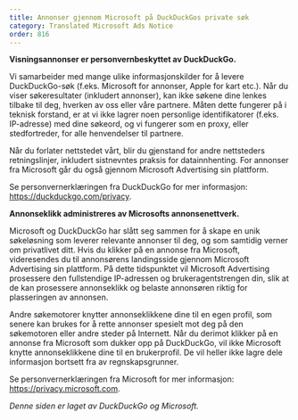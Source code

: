 ```yaml
---
title: Annonser gjennom Microsoft på DuckDuckGos private søk
category: Translated Microsoft Ads Notice
order: 816
---
```


**Visningsannonser er personvernbeskyttet av DuckDuckGo.**

Vi samarbeider med mange ulike informasjonskilder for å levere DuckDuckGo-søk (f.eks. Microsoft for annonser, Apple for kart etc.). Når du viser søkeresultater (inkludert annonser), kan ikke søkene dine lenkes tilbake til deg, hverken av oss eller våre partnere. Måten dette fungerer på i teknisk forstand, er at vi ikke lagrer noen personlige identifikatorer (f.eks. IP-adresse) med dine søkeord, og vi fungerer som en proxy, eller stedfortreder, for alle henvendelser til partnere.

Når du forlater nettstedet vårt, blir du gjenstand for andre nettsteders retningslinjer, inkludert sistnevntes praksis for datainnhenting. For annonser fra Microsoft går du også gjennom Microsoft Advertising sin plattform.

Se personvernerklæringen fra DuckDuckGo for mer informasjon: <https://duckduckgo.com/privacy>.

**Annonseklikk administreres av Microsofts annonsenettverk.**

Microsoft og DuckDuckGo har slått seg sammen for å skape en unik søkeløsning som leverer relevante annonser til deg, og som samtidig verner om privatlivet ditt. Hvis du klikker på en annonse fra Microsoft, videresendes du til annonsørens landingsside gjennom Microsoft Advertising sin plattform. På dette tidspunktet vil Microsoft Advertising prosessere den fullstendige IP-adressen og brukeragentstrengen din, slik at de kan prosessere annonseklikk og belaste annonsøren riktig for plasseringen av annonsen.

Andre søkemotorer knytter annonseklikkene dine til en egen profil, som senere kan brukes for å rette annonser spesielt mot deg på den søkemotoren eller andre steder på Internett. Når du derimot klikker på en annonse fra Microsoft som dukker opp på DuckDuckGo, vil ikke Microsoft knytte annonseklikkene dine til en brukerprofil. De vil heller ikke lagre dele informasjon bortsett fra av regnskapsgrunner.

Se personvernerklæringen fra Microsoft for mer informasjon: <https://privacy.microsoft.com>.

_Denne siden er laget av DuckDuckGo og Microsoft._